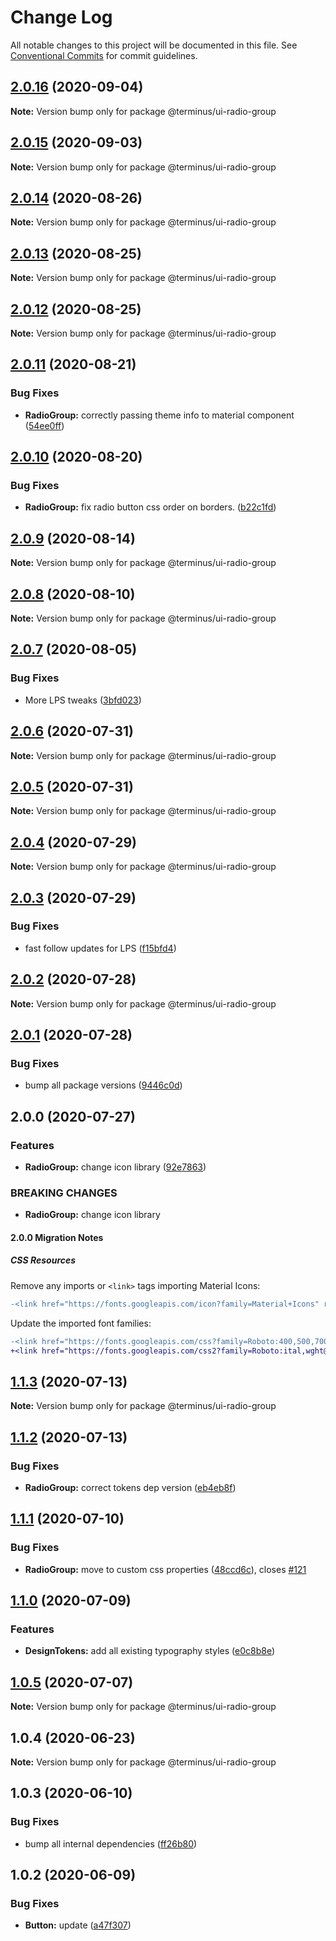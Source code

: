 # Change Log

All notable changes to this project will be documented in this file.
See [Conventional Commits](https://conventionalcommits.org) for commit guidelines.

## [2.0.16](https://github.com/GetTerminus/terminus-oss/compare/@terminus/ui-radio-group@2.0.15...@terminus/ui-radio-group@2.0.16) (2020-09-04)

**Note:** Version bump only for package @terminus/ui-radio-group





## [2.0.15](https://github.com/GetTerminus/terminus-oss/compare/@terminus/ui-radio-group@2.0.14...@terminus/ui-radio-group@2.0.15) (2020-09-03)

**Note:** Version bump only for package @terminus/ui-radio-group





## [2.0.14](https://github.com/GetTerminus/terminus-oss/compare/@terminus/ui-radio-group@2.0.13...@terminus/ui-radio-group@2.0.14) (2020-08-26)

**Note:** Version bump only for package @terminus/ui-radio-group





## [2.0.13](https://github.com/GetTerminus/terminus-oss/compare/@terminus/ui-radio-group@2.0.12...@terminus/ui-radio-group@2.0.13) (2020-08-25)

**Note:** Version bump only for package @terminus/ui-radio-group





## [2.0.12](https://github.com/GetTerminus/terminus-oss/compare/@terminus/ui-radio-group@2.0.11...@terminus/ui-radio-group@2.0.12) (2020-08-25)

**Note:** Version bump only for package @terminus/ui-radio-group





## [2.0.11](https://github.com/GetTerminus/terminus-oss/compare/@terminus/ui-radio-group@2.0.10...@terminus/ui-radio-group@2.0.11) (2020-08-21)


### Bug Fixes

* **RadioGroup:** correctly passing theme info to material component ([54ee0ff](https://github.com/GetTerminus/terminus-oss/commit/54ee0ffd2d7d8f55848bf9221d70776999992f58))





## [2.0.10](https://github.com/GetTerminus/terminus-oss/compare/@terminus/ui-radio-group@2.0.9...@terminus/ui-radio-group@2.0.10) (2020-08-20)


### Bug Fixes

* **RadioGroup:** fix radio button css order on borders. ([b22c1fd](https://github.com/GetTerminus/terminus-oss/commit/b22c1fdbfbe60ef58ef4cebc55752b31549986dd))





## [2.0.9](https://github.com/GetTerminus/terminus-oss/compare/@terminus/ui-radio-group@2.0.8...@terminus/ui-radio-group@2.0.9) (2020-08-14)

**Note:** Version bump only for package @terminus/ui-radio-group





## [2.0.8](https://github.com/GetTerminus/terminus-oss/compare/@terminus/ui-radio-group@2.0.7...@terminus/ui-radio-group@2.0.8) (2020-08-10)

**Note:** Version bump only for package @terminus/ui-radio-group

## [2.0.7](https://github.com/GetTerminus/terminus-oss/compare/@terminus/ui-radio-group@2.0.6...@terminus/ui-radio-group@2.0.7) (2020-08-05)

### Bug Fixes

* More LPS tweaks ([3bfd023](https://github.com/GetTerminus/terminus-oss/commit/3bfd023788f06b3bd609493d3308f902c11f0dcd))

## [2.0.6](https://github.com/GetTerminus/terminus-oss/compare/@terminus/ui-radio-group@2.0.5...@terminus/ui-radio-group@2.0.6) (2020-07-31)

**Note:** Version bump only for package @terminus/ui-radio-group

## [2.0.5](https://github.com/GetTerminus/terminus-oss/compare/@terminus/ui-radio-group@2.0.4...@terminus/ui-radio-group@2.0.5) (2020-07-31)

**Note:** Version bump only for package @terminus/ui-radio-group

## [2.0.4](https://github.com/GetTerminus/terminus-oss/compare/@terminus/ui-radio-group@2.0.3...@terminus/ui-radio-group@2.0.4) (2020-07-29)

**Note:** Version bump only for package @terminus/ui-radio-group

## [2.0.3](https://github.com/GetTerminus/terminus-oss/compare/@terminus/ui-radio-group@2.0.2...@terminus/ui-radio-group@2.0.3) (2020-07-29)

### Bug Fixes

* fast follow updates for LPS ([f15bfd4](https://github.com/GetTerminus/terminus-oss/commit/f15bfd4fa088da2fea76e9964c664bad8844e740))

## [2.0.2](https://github.com/GetTerminus/terminus-oss/compare/@terminus/ui-radio-group@2.0.1...@terminus/ui-radio-group@2.0.2) (2020-07-28)

**Note:** Version bump only for package @terminus/ui-radio-group

## [2.0.1](https://github.com/GetTerminus/terminus-oss/compare/@terminus/ui-radio-group@2.0.0...@terminus/ui-radio-group@2.0.1) (2020-07-28)

### Bug Fixes

* bump all package versions ([9446c0d](https://github.com/GetTerminus/terminus-oss/commit/9446c0d5cde3bd693cfba7cabbfd2db443a47b00))

## 2.0.0 (2020-07-27)

### Features

* **RadioGroup:** change icon library ([92e7863](https://github.com/GetTerminus/terminus-oss/commit/92e78639a84011cf6ee7182a4ff4dfa1a4b101d7))

### BREAKING CHANGES

* **RadioGroup:** change icon library

#### 2.0.0 Migration Notes

##### CSS Resources

Remove any imports or `<link>` tags importing Material Icons:

```diff
-<link href="https://fonts.googleapis.com/icon?family=Material+Icons" rel="stylesheet">
```

Update the imported font families:

```diff
-<link href="https://fonts.googleapis.com/css?family=Roboto:400,500,700" rel="stylesheet">
+<link href="https://fonts.googleapis.com/css2?family=Roboto:ital,wght@0,400;0,500;0,700;1,400&display=swap" rel="stylesheet">
```

## [1.1.3](https://github.com/GetTerminus/terminus-oss/compare/@terminus/ui-radio-group@1.1.2...@terminus/ui-radio-group@1.1.3) (2020-07-13)

**Note:** Version bump only for package @terminus/ui-radio-group

## [1.1.2](https://github.com/GetTerminus/terminus-oss/compare/@terminus/ui-radio-group@1.1.1...@terminus/ui-radio-group@1.1.2) (2020-07-13)

### Bug Fixes

* **RadioGroup:** correct tokens dep version ([eb4eb8f](https://github.com/GetTerminus/terminus-oss/commit/eb4eb8fe06dc91dcf9bde4d20be54a3544f98df3))

## [1.1.1](https://github.com/GetTerminus/terminus-oss/compare/@terminus/ui-radio-group@1.1.0...@terminus/ui-radio-group@1.1.1) (2020-07-10)

### Bug Fixes

* **RadioGroup:** move to custom css properties ([48ccd6c](https://github.com/GetTerminus/terminus-oss/commit/48ccd6ca5cfaa94edf006226b2e74079efb28779)), closes [#121](https://github.com/GetTerminus/terminus-oss/issues/121)

## [1.1.0](https://github.com/GetTerminus/terminus-oss/compare/@terminus/ui-radio-group@1.0.5...@terminus/ui-radio-group@1.1.0) (2020-07-09)

### Features

* **DesignTokens:** add all existing typography styles ([e0c8b8e](https://github.com/GetTerminus/terminus-oss/commit/e0c8b8e9065ac584d6f1908981aaf29b5ae17118))

## [1.0.5](https://github.com/GetTerminus/terminus-oss/compare/@terminus/ui-radio-group@1.0.4...@terminus/ui-radio-group@1.0.5) (2020-07-07)

**Note:** Version bump only for package @terminus/ui-radio-group

## 1.0.4 (2020-06-23)

**Note:** Version bump only for package @terminus/ui-radio-group

## 1.0.3 (2020-06-10)

### Bug Fixes

* bump all internal dependencies ([ff26b80](https://github.com/GetTerminus/terminus-oss/commit/ff26b806bb599401f006996be5b567a378e68ef3))

## 1.0.2 (2020-06-09)

### Bug Fixes

* **Button:** update ([a47f307](https://github.com/GetTerminus/terminus-oss/commit/a47f30757b9216d6ee76788c117e76eacf5289e5))
